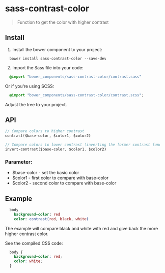 # sass-contrast-color
> Function to get the color with higher contrast

## Install

1. Install the bower component to your project:
```
  bower install sass-contrast-color --save-dev
```

2. Import the Sass file into your code:
```sass
  @import "bower_components/sass-contrast-color/contrast.sass"
```
Or if you're using SCSS:
```scss
  @import "bower_components/sass-contrast-color/contrast.scss";
```
Adjust the tree to your project.

## API

```sass
// Compare colors to higher contrast
contrast($base-color, $color1, $color2)

// Compare colors to lower contrast (inverting the former contrast function)
invert-contrast($base-color, $color1, $color2)
```
### Parameter:

* $base-color - set the basic color
* $color1 - first color to compare with base-color
* $color2 - second color to compare with base-color

## Example

```sass
  body
    background-color: red
    color: contrast(red, black, white)
```

The example will compare black and white with red and give back the more higher contrast color.

See the compiled CSS code:

```css
  body {
    background-color: red;
    color: white;
  }
```
